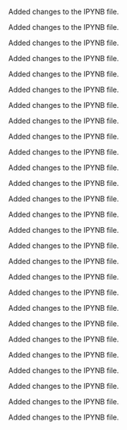 Added changes to the IPYNB file.

Added changes to the IPYNB file.

Added changes to the IPYNB file.

Added changes to the IPYNB file.

Added changes to the IPYNB file.

Added changes to the IPYNB file.

Added changes to the IPYNB file.

Added changes to the IPYNB file.

Added changes to the IPYNB file.

Added changes to the IPYNB file.

Added changes to the IPYNB file.

Added changes to the IPYNB file.

Added changes to the IPYNB file.

Added changes to the IPYNB file.

Added changes to the IPYNB file.

Added changes to the IPYNB file.

Added changes to the IPYNB file.

Added changes to the IPYNB file.

Added changes to the IPYNB file.

Added changes to the IPYNB file.

Added changes to the IPYNB file.

Added changes to the IPYNB file.

Added changes to the IPYNB file.

Added changes to the IPYNB file.

Added changes to the IPYNB file.

Added changes to the IPYNB file.

Added changes to the IPYNB file.

